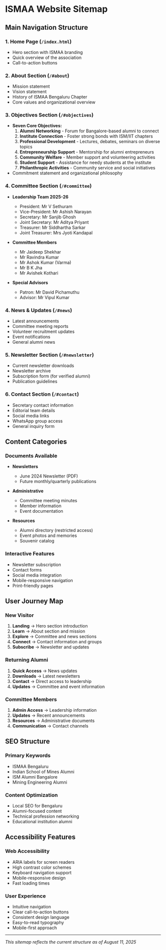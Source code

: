 # ISMAA Website Sitemap

## Main Navigation Structure

### 1. Home Page (`/index.html`)
- Hero section with ISMAA branding
- Quick overview of the association
- Call-to-action buttons

### 2. About Section (`/#about`)
- Mission statement
- Vision statement
- History of ISMAA Bengaluru Chapter
- Core values and organizational overview

### 3. Objectives Section (`/#objectives`)
- **Seven Core Objectives:**
  1. **Alumni Networking** - Forum for Bangalore-based alumni to connect
  2. **Institute Connection** - Foster strong bonds with ISM/IIT chapters
  3. **Professional Development** - Lectures, debates, seminars on diverse topics
  4. **Entrepreneurship Support** - Mentorship for alumni entrepreneurs
  5. **Community Welfare** - Member support and volunteering activities
  6. **Student Support** - Assistance for needy students at the institute
  7. **Philanthropic Activities** - Community service and social initiatives
- Commitment statement and organizational philosophy

### 4. Committee Section (`/#committee`)
- **Leadership Team 2025-26**
  - President: Mr V Sethuram
  - Vice-President: Mr Ashish Narayan
  - Secretary: Mr Sanjib Ghosh
  - Joint Secretary: Mr Aditya Priyant
  - Treasurer: Mr Siddhartha Sarkar
  - Joint Treasurer: Mrs Jyoti Kandapal

- **Committee Members**
  - Mr Jaideep Shekhar
  - Mr Ravindra Kumar
  - Mr Ashok Kumar (Varma)
  - Mr B K Jha
  - Mr Avishek Kothari

- **Special Advisors**
  - Patron: Mr David Pichamuthu
  - Advisor: Mr Vipul Kumar

### 4. News & Updates (`/#news`)
- Latest announcements
- Committee meeting reports
- Volunteer recruitment updates
- Event notifications
- General alumni news

### 5. Newsletter Section (`/#newsletter`)
- Current newsletter downloads
- Newsletter archive
- Subscription form (for verified alumni)
- Publication guidelines

### 6. Contact Section (`/#contact`)
- Secretary contact information
- Editorial team details
- Social media links
- WhatsApp group access
- General inquiry form

## Content Categories

### Documents Available
- **Newsletters**
  - June 2024 Newsletter (PDF)
  - Future monthly/quarterly publications

- **Administrative**
  - Committee meeting minutes
  - Member information
  - Event documentation

- **Resources**
  - Alumni directory (restricted access)
  - Event photos and memories
  - Souvenir catalog

### Interactive Features
- Newsletter subscription
- Contact forms
- Social media integration
- Mobile-responsive navigation
- Print-friendly pages

## User Journey Map

### New Visitor
1. **Landing** → Hero section introduction
2. **Learn** → About section and mission
3. **Explore** → Committee and news sections
4. **Connect** → Contact information and groups
5. **Subscribe** → Newsletter and updates

### Returning Alumni
1. **Quick Access** → News updates
2. **Downloads** → Latest newsletters
3. **Contact** → Direct access to leadership
4. **Updates** → Committee and event information

### Committee Members
1. **Admin Access** → Leadership information
2. **Updates** → Recent announcements
3. **Resources** → Administrative documents
4. **Communication** → Contact channels

## SEO Structure

### Primary Keywords
- ISMAA Bengaluru
- Indian School of Mines Alumni
- ISM Alumni Bangalore
- Mining Engineering Alumni

### Content Optimization
- Local SEO for Bengaluru
- Alumni-focused content
- Technical profession networking
- Educational institution alumni

## Accessibility Features

### Web Accessibility
- ARIA labels for screen readers
- High contrast color schemes
- Keyboard navigation support
- Mobile-responsive design
- Fast loading times

### User Experience
- Intuitive navigation
- Clear call-to-action buttons
- Consistent design language
- Easy-to-read typography
- Mobile-first approach

---

*This sitemap reflects the current structure as of August 11, 2025*
